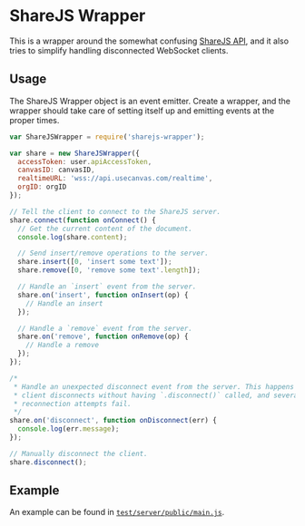 # ShareJS Wrapper

This is a wrapper around the somewhat confusing
[ShareJS API](https://github.com/share/ShareJS/tree/v0.7.40), and it also tries
to simplify handling disconnected WebSocket clients.

## Usage

The ShareJS Wrapper object is an event emitter. Create a wrapper, and the
wrapper should take care of setting itself up and emitting events at the proper
times.

```javascript
var ShareJSWrapper = require('sharejs-wrapper');

var share = new ShareJSWrapper({
  accessToken: user.apiAccessToken,
  canvasID: canvasID,
  realtimeURL: 'wss://api.usecanvas.com/realtime',
  orgID: orgID
});

// Tell the client to connect to the ShareJS server.
share.connect(function onConnect() {
  // Get the current content of the document.
  console.log(share.content);

  // Send insert/remove operations to the server.
  share.insert([0, 'insert some text']);
  share.remove([0, 'remove some text'.length]);

  // Handle an `insert` event from the server.
  share.on('insert', function onInsert(op) {
    // Handle an insert
  });

  // Handle a `remove` event from the server.
  share.on('remove', function onRemove(op) {
    // Handle a remove
  });
});

/*
 * Handle an unexpected disconnect event from the server. This happens when the
 * client disconnects without having `.disconnect()` called, and several
 * reconnection attempts fail.
 */
share.on('disconnect', function onDisconnect(err) {
  console.log(err.message);
});

// Manually disconnect the client.
share.disconnect();
```

## Example

An example can be found in
[`test/server/public/main.js`](https://github.com/usecanvas/sharejs-wrapper/blob/master/test/server/public/main.js).
